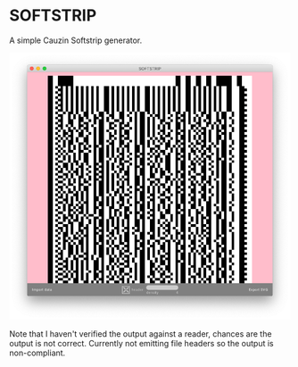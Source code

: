 # SOFTSTRIP

A simple Cauzin Softstrip generator.

![Screenshot of SOFTSTRIP on macOS](https://github.com/edwinRNDR/softstrip/blob/master/softstrip.png)


Note that I haven't verified the output against a reader, chances are the output is not correct. Currently not emitting file headers so the output is non-compliant.

